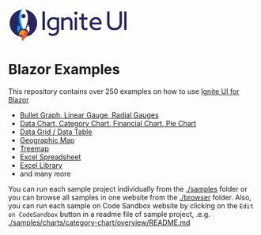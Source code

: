 <div style="display: flex; flex-flow: row;">
<img height="70px" style="border-radius: 0.25rem" alt="ignite-ui" src="./browser/IgBlazorSamples.Client/wwwroot/images/logo-ignite-ui.svg"/>
<!-- <div style="font-size: 2.5rem; align-self: start; justify-content: start; margin: 0px; margin-left: 0.5rem; margin-right: 0.5rem">BLAZOR EXAMPLES</div> -->
<!-- <img height="52px" style="border-radius: 0.25rem" alt="ignite-wc" src="./browser/IgBlazorSamples.Client/wwwroot/images/blazor.png"/> -->
</div>

# Blazor Examples

This repository contains over 250 examples on how to use [Ignite UI for Blazor](https://infragistics.com/blazorsite/components/general-getting-started.html)

- [Bullet Graph, Linear Gauge, Radial Gauges](https://infragistics.com/blazorsite/components/radial-gauge.html)
- [Data Chart, Category Chart, Financial Chart, Pie Chart](https://infragistics.com/blazorsite/components/data-chart.html)
- [Data Grid / Data Table](https://infragistics.com/blazorsite/components/data-grid.html)
- [Geographic Map](https://infragistics.com/blazorsite/components/geo-map.html)
- [Treemap](https://infragistics.com/blazorsite/components/treemap-overview.html)
- [Excel Spreadsheet](https://infragistics.com/blazorsite/components/spreadsheet_overview.html)
- [Excel Library](https://infragistics.com/blazorsite/components/excel_library_using_workbooks.html)
- and many more

You can run each sample project individually from the [./samples](./samples) folder or you can browse all samples in one website from the [./browser](./browser) folder. Also, you can run each sample on Code Sandbox website by clicking on the `Edit on CodeSandbox` button in a readme file of sample project, .e.g. [./samples/charts/category-chart/overview/README.md](./samples/charts/category-chart/overview/README.md)
